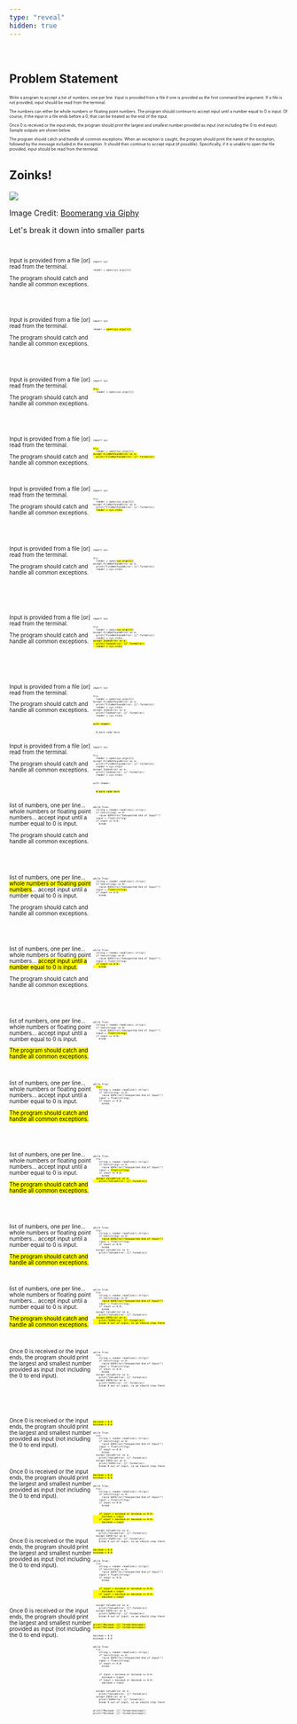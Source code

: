 ```yaml
---
type: "reveal"
hidden: true
---
```

<br>
<section>
	<h2>Problem Statement</h2>
</section>
<section>
	<p style="font-size: 0.5em">Write a program to accept a list of numbers, one per line. Input is provided from a file if one is provided as the first command line argument. If a file is not provided, input should be read from the terminal.</p>
	<p style="font-size: 0.5em">The numbers can either be whole numbers or floating point numbers. The program should continue to accept input until a number equal to 0 is input. Of course, if the input in a file ends before a 0, that can be treated as the end of the input.</p>
	<p style="font-size: 0.5em">Once 0  is received or the input ends, the program should print the largest and smallest number provided as input (not including the 0 to end input). Sample outputs are shown below.</p>
	<p style="font-size: 0.5em">The program should catch and handle all common exceptions. When an exception is caught, the program should print the name of the exception, followed by the message included in the exception. It should then continue to accept input (if possible). Specifically, if it is unable to open the file provided, input should be read from the terminal.</p>
</section>
<section>
  <h2>Zoinks!</h2>
	<img class="stretch plain" src="/cc210/images/zoinks.gif">
  <p class="imagecredit">Image Credit: <a href="https://giphy.com/gifs/5hdg7p9NE7VlLWaeRK">Boomerang via Giphy</a></p>
	<p>Let's break it down into smaller parts</p>
</section>
<br>
<section>
  <div style="float: right; width: 70%">
    <pre class="stretch" style="font-size: .37em"><code class="python">import sys
<br>
reader = open(sys.argv[1])
</code></pre>
  </div>
  <div style="width: 30%">
    <p style="font-size: .7em">Input is provided from a file [or] read from the terminal.</p>
    <p style="font-size: .7em">The program should catch and handle all common exceptions.</p>
  </div>
</section>
<br>
<br>
<section>
  <div style="float: right; width: 70%">
    <pre class="stretch" style="font-size: .37em"><code class="python">import sys
<br>
reader = <mark>open(sys.argv[1])</mark>
</code></pre>
  </div>
  <div style="width: 30%">
    <p style="font-size: .7em">Input is provided from a file [or] read from the terminal.</p>
    <p style="font-size: .7em">The program should catch and handle all common exceptions.</p>
  </div>
</section>
<br>
<br>
<section>
  <div style="float: right; width: 70%">
    <pre class="stretch" style="font-size: .37em"><code class="python">import sys
<br>
<mark>try:</mark>
  reader = open(sys.argv[1])
</code></pre>
  </div>
  <div style="width: 30%">
    <p style="font-size: .7em">Input is provided from a file [or] read from the terminal.</p>
    <p style="font-size: .7em">The program should catch and handle all common exceptions.</p>
  </div>
</section>
<br>
<br>
<section>
  <div style="float: right; width: 70%">
    <pre class="stretch" style="font-size: .37em"><code class="python">import sys
<br>
<mark>try:</mark>
  reader = open(sys.argv[1])
<mark>except FileNotFoundError as e:
  print("FileNotFoundError: {}".format(e))</mark>
</code></pre>
  </div>
  <div style="width: 30%">
    <p style="font-size: .7em">Input is provided from a file [or] read from the terminal.</p>
    <p style="font-size: .7em">The program should catch and handle all common exceptions.</p>
  </div>
</section>
<br>
<section>
  <div style="float: right; width: 70%">
    <pre class="stretch" style="font-size: .37em"><code class="python">import sys
<br>
try:
  reader = open(sys.argv[1])
except FileNotFoundError as e:
  print("FileNotFoundError: {}".format(e))
  <mark>reader = sys.stdin</mark>
</code></pre>
  </div>
  <div style="width: 30%">
    <p style="font-size: .7em">Input is provided from a file [or] read from the terminal.</p>
    <p style="font-size: .7em">The program should catch and handle all common exceptions.</p>
  </div>
</section>
<br>
<br>
<section>
  <div style="float: right; width: 70%">
    <pre class="stretch" style="font-size: .37em"><code class="python">import sys
<br>
try:
  reader = open(<mark>sys.argv[1]</mark>)
except FileNotFoundError as e:
  print("FileNotFoundError: {}".format(e))
  reader = sys.stdin
</code></pre>
  </div>
  <div style="width: 30%">
    <p style="font-size: .7em">Input is provided from a file [or] read from the terminal.</p>
    <p style="font-size: .7em">The program should catch and handle all common exceptions.</p>
  </div>
</section>
<br>
<br>
<br>
<section>
  <div style="float: right; width: 70%">
    <pre class="stretch" style="font-size: .37em"><code class="python">import sys
<br>
try:
  reader = open(<mark>sys.argv[1]</mark>)
except FileNotFoundError as e:
  print("FileNotFoundError: {}".format(e))
  reader = sys.stdin
<mark>except IndexError as e:
  print("IndexError: {}".format(e))
  reader = sys.stdin</mark>
</code></pre>
  </div>
  <div style="width: 30%">
    <p style="font-size: .7em">Input is provided from a file [or] read from the terminal.</p>
    <p style="font-size: .7em">The program should catch and handle all common exceptions.</p>
  </div>
</section>
<br>
<br>
<br>
<section>
  <div style="float: right; width: 70%">
    <pre class="stretch" style="font-size: .37em"><code class="python">import sys
<br>
try:
  reader = open(sys.argv[1])
except FileNotFoundError as e:
  print("FileNotFoundError: {}".format(e))
  reader = sys.stdin
except IndexError as e:
  print("IndexError: {}".format(e))
  reader = sys.stdin
<br>
<mark>with reader:</mark>
<br>
  # more code here
</code></pre>
  </div>
  <div style="width: 30%">
    <p style="font-size: .7em">Input is provided from a file [or] read from the terminal.</p>
    <p style="font-size: .7em">The program should catch and handle all common exceptions.</p>
  </div>
</section>
<br>
<br>
<section>
  <div style="float: right; width: 70%">
    <pre class="stretch" style="font-size: .37em"><code class="python">import sys
<br>
try:
  reader = open(sys.argv[1])
except FileNotFoundError as e:
  print("FileNotFoundError: {}".format(e))
  reader = sys.stdin
except IndexError as e:
  print("IndexError: {}".format(e))
  reader = sys.stdin
<br>
with reader:
<br>
  <mark># more code here<mark>
</code></pre>
  </div>
  <div style="width: 30%">
    <p style="font-size: .7em">Input is provided from a file [or] read from the terminal.</p>
    <p style="font-size: .7em">The program should catch and handle all common exceptions.</p>
  </div>
</section>
<br>
<br>
<section>
  <div style="float: right; width: 70%">
    <pre class="stretch" style="font-size: .37em"><code class="python">while True:
  string = reader.readline().strip()
  if len(string) == 0:
    raise EOFError("Unexpected End of Input!")
  input = float(string)
  if input == 0.0:
    break
</code></pre>
  </div>
  <div style="width: 30%">
    <p style="font-size: .7em">list of numbers, one per line... whole numbers or floating point numbers... accept input until a number equal to 0 is input.</p>
    <p style="font-size: .7em">The program should catch and handle all common exceptions.</p>
  </div>
</section>
<br>
<br>
<section>
  <div style="float: right; width: 70%">
    <pre class="stretch" style="font-size: .37em"><code class="python">while True:
  string = reader.readline().strip()
  if len(string) == 0:
    raise EOFError("Unexpected End of Input!")
  input = <mark>float(string)</mark>
  if input == 0.0:
    break
</code></pre>
  </div>
  <div style="width: 30%">
    <p style="font-size: .7em">list of numbers, one per line... <mark>whole numbers or floating point numbers</mark>... accept input until a number equal to 0 is input.</p>
    <p style="font-size: .7em">The program should catch and handle all common exceptions.</p>
  </div>
</section>
<br>
<br>
<section>
  <div style="float: right; width: 70%">
    <pre class="stretch" style="font-size: .37em"><code class="python">while True:
  string = reader.readline().strip()
  if len(string) == 0:
    raise EOFError("Unexpected End of Input!")
  input = float(string)
  <mark>if input == 0.0:
    break</mark>
</code></pre>
  </div>
  <div style="width: 30%">
    <p style="font-size: .7em">list of numbers, one per line... whole numbers or floating point numbers... <mark>accept input until a number equal to 0 is input.</mark></p>
    <p style="font-size: .7em">The program should catch and handle all common exceptions.</p>
  </div>
</section>
<br>
<br>
<section>
  <div style="float: right; width: 70%">
    <pre class="stretch" style="font-size: .37em"><code class="python">while True:
  string = reader.readline().strip()
  if len(string) == 0:
    raise EOFError("Unexpected End of Input!")
  input = <mark>float(string)</mark>
  if input == 0.0:
    break
</code></pre>
  </div>
  <div style="width: 30%">
    <p style="font-size: .7em">list of numbers, one per line... whole numbers or floating point numbers... accept input until a number equal to 0 is input.</p>
    <p style="font-size: .7em"><mark>The program should catch and handle all common exceptions.</mark></p>
  </div>
</section>
<br>
<section>
  <div style="float: right; width: 70%">
    <pre class="stretch" style="font-size: .37em"><code class="python">while True:
  <mark>try:</mark>
    string = reader.readline().strip()
    if len(string) == 0:
      raise EOFError("Unexpected End of Input!")
    input = float(string)
    if input == 0.0:
      break
</code></pre>
  </div>
  <div style="width: 30%">
    <p style="font-size: .7em">list of numbers, one per line... whole numbers or floating point numbers... accept input until a number equal to 0 is input.</p>
    <p style="font-size: .7em"><mark>The program should catch and handle all common exceptions.</mark></p>
  </div>
</section>
<br>
<br>
<section>
  <div style="float: right; width: 70%">
    <pre class="stretch" style="font-size: .37em"><code class="python">while True:
  try:
    string = reader.readline().strip()
    if len(string) == 0:
      raise EOFError("Unexpected End of Input!")
    input = <mark>float(string)</mark>
    if input == 0.0:
      break
  <mark>except ValueError as e:
    print("ValueError: {}".format(e))</mark>
</code></pre>
  </div>
  <div style="width: 30%">
    <p style="font-size: .7em">list of numbers, one per line... whole numbers or floating point numbers... accept input until a number equal to 0 is input.</p>
    <p style="font-size: .7em"><mark>The program should catch and handle all common exceptions.</mark></p>
  </div>
</section>
<br>
<br>
<section>
  <div style="float: right; width: 70%">
    <pre class="stretch" style="font-size: .37em"><code class="python">while True:
  try:
    string = reader.readline().strip()
    if len(string) == 0:
      <mark>raise EOFError("Unexpected End of Input!")</mark>
    input = float(string)
    if input == 0.0:
      break
  except ValueError as e:
    print("ValueError: {}".format(e))
</code></pre>
  </div>
  <div style="width: 30%">
    <p style="font-size: .7em">list of numbers, one per line... whole numbers or floating point numbers... accept input until a number equal to 0 is input.</p>
    <p style="font-size: .7em"><mark>The program should catch and handle all common exceptions.</mark></p>
  </div>
</section>
<br>
<section>
  <div style="float: right; width: 70%">
    <pre class="stretch" style="font-size: .37em"><code class="python">while True:
  try:
    string = reader.readline().strip()
    if len(string) == 0:
      <mark>raise EOFError("Unexpected End of Input!")</mark>
    input = float(string)
    if input == 0.0:
      break
  except ValueError as e:
    print("ValueError: {}".format(e))
  <mark>except EOFError as e:
    print("EOFError: {}".format(e))
    break # out of input, so we should stop there</mark>
</code></pre>
  </div>
  <div style="width: 30%">
    <p style="font-size: .7em">list of numbers, one per line... whole numbers or floating point numbers... accept input until a number equal to 0 is input.</p>
    <p style="font-size: .7em"><mark>The program should catch and handle all common exceptions.</mark></p>
  </div>
</section>
<br>
<section>
  <div style="float: right; width: 70%">
    <pre class="stretch" style="font-size: .37em"><code class="python">while True:
  try:
    string = reader.readline().strip()
    if len(string) == 0:
      raise EOFError("Unexpected End of Input!")
    input = float(string)
    if input == 0.0:
      break
  except ValueError as e:
    print("ValueError: {}".format(e))
  except EOFError as e:
    print("EOFError: {}".format(e))
    break # out of input, so we should stop there
</code></pre>
  </div>
  <div style="width: 30%">
    <p style="font-size: .7em">Once 0 is received or the input ends, the program should print the largest and smallest number provided as input (not including the 0 to end input).</p>
  </div>
</section>
<br>
<br>
<br>
<section>
  <div style="float: right; width: 70%">
    <pre class="stretch" style="font-size: .37em"><code class="python"><mark>maximum = 0.0
minimum = 0.0</mark>
<br>
while True:
  try:
    string = reader.readline().strip()
    if len(string) == 0:
      raise EOFError("Unexpected End of Input!")
    input = float(string)
    if input == 0.0:
      break
  except ValueError as e:
    print("ValueError: {}".format(e))
  except EOFError as e:
    print("EOFError: {}".format(e))
    break # out of input, so we should stop there
</code></pre>
  </div>
  <div style="width: 30%">
    <p style="font-size: .7em">Once 0 is received or the input ends, the program should print the largest and smallest number provided as input (not including the 0 to end input).</p>
  </div>
</section>
<br>
<section>
  <div style="float: right; width: 70%">
    <pre class="stretch" style="font-size: .37em"><code class="python"><mark>maximum = 0.0
minimum = 0.0</mark>
<br>
while True:
  try:
    string = reader.readline().strip()
    if len(string) == 0:
      raise EOFError("Unexpected End of Input!")
    input = float(string)
    if input == 0.0:
      break
<br>
    <mark>if input &lt; minimum or minimum == 0.0:
      minimum = input
    if input > maximum or maximum == 0.0:
      maximum = input</mark>
<br>
  except ValueError as e:
    print("ValueError: {}".format(e))
  except EOFError as e:
    print("EOFError: {}".format(e))
    break # out of input, so we should stop there
</code></pre>
  </div>
  <div style="width: 30%">
    <p style="font-size: .7em">Once 0 is received or the input ends, the program should print the largest and smallest number provided as input (not including the 0 to end input).</p>
  </div>
</section>
<br>
<br>
<br>
<section>
  <div style="float: right; width: 70%">
    <pre class="stretch" style="font-size: .37em"><code class="python"><mark>maximum = 0.0
minimum = 0.0</mark>
<br>
while True:
  try:
    string = reader.readline().strip()
    if len(string) == 0:
      raise EOFError("Unexpected End of Input!")
    input = float(string)
    if input == 0.0:
      break
<br>
    <mark>if input &lt; minimum or minimum == 0.0:
      minimum = input
    if input > maximum or maximum == 0.0:
      maximum = input</mark>
<br>
  except ValueError as e:
    print("ValueError: {}".format(e))
  except EOFError as e:
    print("EOFError: {}".format(e))
    break # out of input, so we should stop there
<br>
<mark>print("Maximum: {}".format(maximum))
print("Minimum: {}".format(minimum))</mark>
</code></pre>
  </div>
  <div style="width: 30%">
    <p style="font-size: .7em">Once 0 is received or the input ends, the program should print the largest and smallest number provided as input (not including the 0 to end input).</p>
  </div>
</section>
<br>
<br>
<br>
<section>
  <div style="float: right; width: 70%">
    <pre class="stretch" style="font-size: .37em"><code class="python">maximum = 0.0
minimum = 0.0
<br>
while True:
  try:
    string = reader.readline().strip()
    if len(string) == 0:
      raise EOFError("Unexpected End of Input!")
    input = float(string)
    if input == 0.0:
      break
<br>
    if input &lt; minimum or minimum == 0.0:
      minimum = input
    if input > maximum or maximum == 0.0:
      maximum = input
<br>
  except ValueError as e:
    print("ValueError: {}".format(e))
  except EOFError as e:
    print("EOFError: {}".format(e))
    break # out of input, so we should stop there
<br>
print("Maximum: {}".format(maximum))
print("Minimum: {}".format(minimum))
</code></pre>
  </div>
  <div style="width: 30%">
    <p style="font-size: .7em">Once 0 is received or the input ends, the program should print the largest and smallest number provided as input (not including the 0 to end input).</p>
  </div>
</section>
<br>